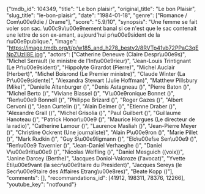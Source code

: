 {"tmdb_id": 104349, "title": "Le bon plaisir", "original_title": "Le bon Plaisir", "slug_title": "le-bon-plaisir", "date": "1984-01-18", "genre": ["Romance / Com\u00e9die / Drame"], "score": "5.9/10", "synopsis": "Une femme se fait voler son sac. \u00c9v\u00e9nement banal si ce n'est que le sac contenait une lettre de son ex-amant, aujourd'hui pr\u00e9sident de la r\u00e9publique.", "image": "https://image.tmdb.org/t/p/w185_and_h278_bestv2/8RVTp41vb72PPaC3qENpZUzIl8E.jpg", "actors": ["Catherine Deneuve (Claire Despr\u00e9s)", "Michel Serrault (le ministre de l'Int\u00e9rieur)", "Jean-Louis Trintignant (Le Pr\u00e9sident)", "Hippolyte Girardot (Pierre)", "Michel Auclair (Herbert)", "Michel Boisrond (Le Premier ministre)", "Claude Winter (La Pr\u00e9sidente)", "Alexandra Stewart (Julie Hoffman)", "Matthew Pillsbury (Mike)", "Danielle Altenburger ()", "Denis Astagneau ()", "Pierre Baton ()", "Michel Berto ()", "Viviane Blassel ()", "V\u00e9ronique Bonnet ()", "Ren\u00e9 Bonnell ()", "Philippe Brizard ()", "Roger Gazes ()", "Albert Cervoni ()", "Jean Curtelin ()", "Alain Delmer ()", "Etienne Draber ()", "Alexandre Grall ()", "Michel Grisolia ()", "Paul Guilbert ()", "Guillaume Hanoteau ()", "Patrick Honor\u00e9 ()", "Maurice Horgues (Le directeur de la radio)", "Catherine Lamour ()", "Laurence Masliah ()", "Jean-Pierre Meyer ()", "Christine Ockrent (Une journaliste)", "Alain P\u00e9ron ()", "Marie Pillet ()", "Mark Rudkin ()", "Guy S\u00e9ligmann ()", "Elo\u00efse Sen\u00e9 ()", "Ren\u00e9 Tavernier ()", "Jean-Daniel Verhaeghe ()", "Daniel V\u00e9rit\u00e9 ()", "Nicolas Welfling ()", "Daniel Mesguich ((voix))", "Janine Darcey (Berthe)", "Jacques Doniol-Valcroze (l'avocat)", "Yvette Eti\u00e9vant (la secr\u00e9taire du President)", "Jacques Sereys (le Secr\u00e9taire des Affaires Etrang\u00e8res)", "Beate Kopp ()"], "comments": [], "recommandations_id": [41912, 198311, 78376, 12266], "youtube_key": "notfound"}